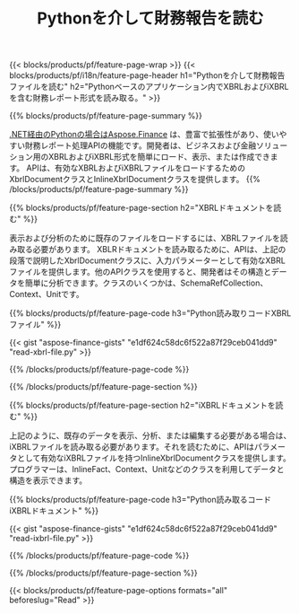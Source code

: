 ﻿---
title: Pythonを介して財務報告を読む
url: /ja/python-net/read/
description:  Pythonライブラリを介してXBRLおよびiXBRLファイルの財務レポートを読み取るためのPythonコード。
---
{{< blocks/products/pf/feature-page-wrap >}}
{{< blocks/products/pf/i18n/feature-page-header h1="Pythonを介して財務報告ファイルを読む" h2="Pythonベースのアプリケーション内でXBRLおよびiXBRLを含む財務レポート形式を読み取る。" >}}

{{% blocks/products/pf/feature-page-summary %}}

[.NET経由のPythonの場合はAspose.Finance](https://products.aspose.com/finance/python-net/) は、豊富で拡張性があり、使いやすい財務レポート処理APIの機能です。開発者は、ビジネスおよび金融ソリューション用のXBRLおよびiXBRL形式を簡単にロード、表示、または作成できます。 APIは、有効なXBRLおよびiXBRLファイルをロードするためのXbrlDocumentクラスとInlineXbrlDocumentクラスを提供します。
{{% /blocks/products/pf/feature-page-summary %}}

{{% blocks/products/pf/feature-page-section h2="XBRLドキュメントを読む" %}}

表示および分析のために既存のファイルをロードするには、XBRLファイルを読み取る必要があります。 XBLRドキュメントを読み取るために、APIは、上記の段落で説明したXbrlDocumentクラスに、入力パラメーターとして有効なXBRLファイルを提供します。他のAPIクラスを使用すると、開発者はその構造とデータを簡単に分析できます。クラスのいくつかは、SchemaRefCollection、Context、Unitです。

{{% blocks/products/pf/feature-page-code h3="Python読み取りコードXBRLファイル" %}}

{{< gist "aspose-finance-gists" "e1df624c58dc6f522a87f29ceb041dd9" "read-xbrl-file.py" >}} 

{{% /blocks/products/pf/feature-page-code %}}

{{% /blocks/products/pf/feature-page-section %}}

{{% blocks/products/pf/feature-page-section h2="iXBRLドキュメントを読む" %}}

上記のように、既存のデータを表示、分析、または編集する必要がある場合は、iXBRLファイルを読み取る必要があります。それを読むために、APIはパラメータとして有効なiXBRLファイルを持つInlineXbrlDocumentクラスを提供します。プログラマーは、InlineFact、Context、Unitなどのクラスを利用してデータと構造を表示できます。 

{{% blocks/products/pf/feature-page-code h3="Python読み取るコードiXBRLドキュメント" %}}

{{< gist "aspose-finance-gists" "e1df624c58dc6f522a87f29ceb041dd9" "read-ixbrl-file.py" >}}

{{% /blocks/products/pf/feature-page-code %}}

{{% /blocks/products/pf/feature-page-section %}}

{{< blocks/products/pf/feature-page-options formats="all" beforeslug="Read" >}}